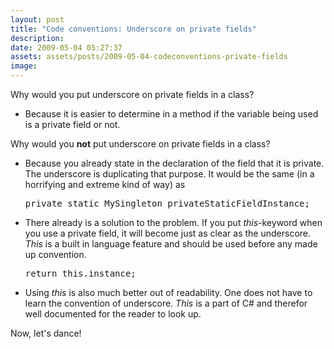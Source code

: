 ```yaml
---
layout: post
title: "Code conventions: Underscore on private fields"
description:
date: 2009-05-04 05:27:37
assets: assets/posts/2009-05-04-codeconventions-private-fields
image: 
---
```


Why would you put underscore on private fields in a class?
<ul>
 <li>Because it is easier to determine in a method if the variable being used is a private field or not.</li>
</ul>
Why would you <strong>not</strong> put underscore on private fields in a class?
<ul>
 <li>Because you already state in the declaration of the field that it is private. The underscore is duplicating that purpose. It would be the same (in a horrifying and extreme kind of way) as
<pre name="code" class="csharp">private static MySingleton privateStaticFieldInstance;</pre>
 </li>
 <li>There already is a solution to the problem. If you put <em>this</em>-keyword when you use a private field, it will become just as clear as the underscore. <em>This</em> is a built in language feature and should be used before any made up convention.
<pre name="code" class="csharp">return this.instance;</pre>
</li>
 <li>Using <em>this</em> is also much better out of readability. One does not have to learn the convention of underscore. <em>This</em> is a part of C# and therefor well documented for the reader to look up.</li>
</ul>
Now, let's dance!
